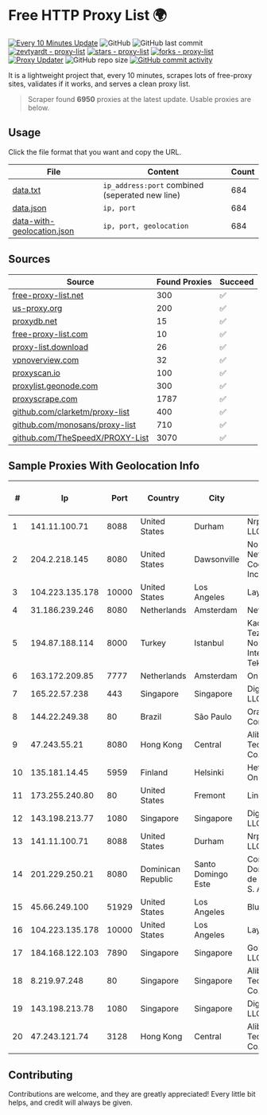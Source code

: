 
# Free HTTP Proxy List 🌍

[![Every 10 Minutes Update](https://github.com/mertguvencli/http-proxy-list/actions/workflows/main.yml/badge.svg?branch=main)](https://github.com/mertguvencli/http-proxy-list/actions/workflows/main.yml)
![GitHub](https://img.shields.io/github/license/mertguvencli/http-proxy-list)
![GitHub last commit](https://img.shields.io/github/last-commit/mertguvencli/http-proxy-list)
[![zevtyardt - proxy-list](https://img.shields.io/static/v1?label=zevtyardt&message=proxy-list&color=blue&logo=github)](https://github.com/zevtyardt/proxy-list "Go to GitHub repo")
[![stars - proxy-list](https://img.shields.io/github/stars/zevtyardt/proxy-list?style=social)](https://github.com/zevtyardt/proxy-list)
[![forks - proxy-list](https://img.shields.io/github/forks/zevtyardt/proxy-list?style=social)](https://github.com/zevtyardt/proxy-list)
[![Proxy Updater](https://github.com/zevtyardt/proxy-list/workflows/Proxy%20Updater/badge.svg)](https://github.com/zevtyardt/proxy-list/actions?query=workflow:"Proxy+Updater")
![GitHub repo size](https://img.shields.io/github/repo-size/zevtyardt/proxy-list)
[![GitHub commit activity](https://img.shields.io/github/commit-activity/m/zevtyardt/proxy-list?logo=commits)](https://github.com/zevtyardt/proxy-list/commits/main)

It is a lightweight project that, every 10 minutes, scrapes lots of free-proxy sites, validates if it works, and serves a clean proxy list.

> Scraper found **6950** proxies at the latest update. Usable proxies are below.

## Usage

Click the file format that you want and copy the URL.

|File|Content|Count|
|----|-------|-----|
|[data.txt](https://raw.githubusercontent.com/mertguvencli/http-proxy-list/main/proxy-list/data.txt)|`ip_address:port` combined (seperated new line)|684|
|[data.json](https://raw.githubusercontent.com/mertguvencli/http-proxy-list/main/proxy-list/data.json)|`ip, port`|684|
|[data-with-geolocation.json](https://raw.githubusercontent.com/mertguvencli/http-proxy-list/main/proxy-list/data-with-geolocation.json)|`ip, port, geolocation`|684|

## Sources

|Source|Found Proxies|Succeed|
|------|-------------|-------|
|[free-proxy-list.net](https://free-proxy-list.net)|300|✅|
|[us-proxy.org](https://www.us-proxy.org)|200|✅|
|[proxydb.net](http://proxydb.net)|15|✅|
|[free-proxy-list.com](https://free-proxy-list.com/?page=&port=&type%5B%5D=http&type%5B%5D=https&up_time=0&search=Search)|10|✅|
|[proxy-list.download](https://www.proxy-list.download/HTTP)|26|✅|
|[vpnoverview.com](https://vpnoverview.com/privacy/anonymous-browsing/free-proxy-servers)|32|✅|
|[proxyscan.io](https://www.proxyscan.io)|100|✅|
|[proxylist.geonode.com](https://proxylist.geonode.com/api/proxy-list?limit=300&page=1&sort_by=lastChecked&sort_type=desc&protocols=http,https)|300|✅|
|[proxyscrape.com](https://api.proxyscrape.com/v2/?request=displayproxies&protocol=http&timeout=10000&country=all&ssl=all&anonymity=all)|1787|✅|
|[github.com/clarketm/proxy-list](https://raw.githubusercontent.com/clarketm/proxy-list/master/proxy-list-raw.txt)|400|✅|
|[github.com/monosans/proxy-list](https://raw.githubusercontent.com/monosans/proxy-list/main/proxies/http.txt)|710|✅|
|[github.com/TheSpeedX/PROXY-List](https://raw.githubusercontent.com/TheSpeedX/PROXY-List/master/http.txt)|3070|✅|


## Sample Proxies With Geolocation Info

|#|Ip|Port|Country|City|Internet Service Provider|
|-|--|----|-------|----|-------------------------|
|1|141.11.100.71|8088|United States|Durham|Nrp Network LLC|
|2|204.2.218.145|8080|United States|Dawsonville|North Georgia Network Cooperative, Inc.|
|3|104.223.135.178|10000|United States|Los Angeles|LayerHost|
|4|31.186.239.246|8080|Netherlands|Amsterdam|NetSkope Inc|
|5|194.87.188.114|8000|Turkey|Istanbul|Kadir Huseyin Tezcan Nosspeed Internet Teknolojileri|
|6|163.172.209.85|7777|Netherlands|Amsterdam|Online SAS NL|
|7|165.22.57.238|443|Singapore|Singapore|DigitalOcean, LLC|
|8|144.22.249.38|80|Brazil|São Paulo|Oracle Corporation|
|9|47.243.55.21|8080|Hong Kong|Central|Alibaba (US) Technology Co., Ltd.|
|10|135.181.14.45|5959|Finland|Helsinki|Hetzner Online GmbH|
|11|173.255.240.80|80|United States|Fremont|Linode, LLC|
|12|143.198.213.77|1080|Singapore|Singapore|DigitalOcean, LLC|
|13|141.11.100.71|8088|United States|Durham|Nrp Network LLC|
|14|201.229.250.21|8080|Dominican Republic|Santo Domingo Este|Compañía Dominicana de Teléfonos S. A.|
|15|45.66.249.100|51929|United States|Los Angeles|BlueVPS OU|
|16|104.223.135.178|10000|United States|Los Angeles|LayerHost|
|17|184.168.122.103|7890|Singapore|Singapore|GoDaddy.com, LLC|
|18|8.219.97.248|80|Singapore|Singapore|Alibaba (US) Technology Co., Ltd.|
|19|143.198.213.78|1080|Singapore|Singapore|DigitalOcean, LLC|
|20|47.243.121.74|3128|Hong Kong|Central|Alibaba (US) Technology Co., Ltd.|



## Contributing

Contributions are welcome, and they are greatly appreciated! Every
little bit helps, and credit will always be given.


